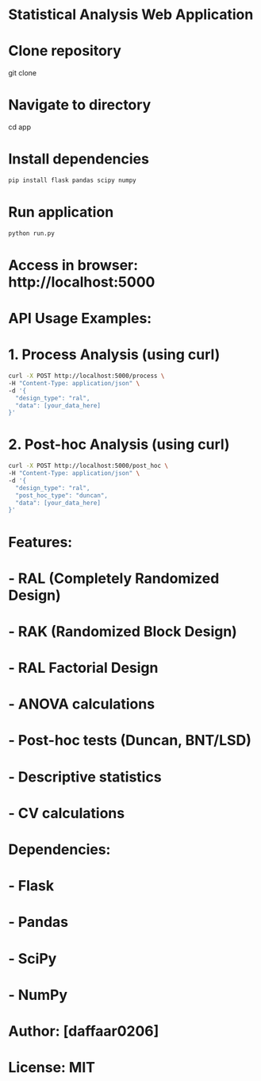 # Statistical Analysis Web Application

# Clone repository
git clone <repository-url>

# Navigate to directory
cd app

# Install dependencies
```bash
pip install flask pandas scipy numpy
```
# Run application
```bash
python run.py
```
# Access in browser: http://localhost:5000

# API Usage Examples:

# 1. Process Analysis (using curl)
```bash
curl -X POST http://localhost:5000/process \
-H "Content-Type: application/json" \
-d '{
  "design_type": "ral",
  "data": [your_data_here]
}'
```
# 2. Post-hoc Analysis (using curl)
```bash
curl -X POST http://localhost:5000/post_hoc \
-H "Content-Type: application/json" \
-d '{
  "design_type": "ral",
  "post_hoc_type": "duncan",
  "data": [your_data_here]
}'
```
# Features:
# - RAL (Completely Randomized Design)
# - RAK (Randomized Block Design)
# - RAL Factorial Design
# - ANOVA calculations
# - Post-hoc tests (Duncan, BNT/LSD)
# - Descriptive statistics
# - CV calculations

# Dependencies:
# - Flask
# - Pandas
# - SciPy
# - NumPy

# Author: [daffaar0206]
# License: MIT
